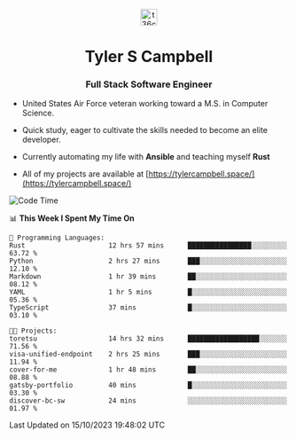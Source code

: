 <p align="center">
<a href="https://www.linkedin.com/in/t36campbell" target="blank"><img align="center" src="https://ik.imagekit.io/t36campbell/Portfolio/linkedin.png.original_m8bbGgPh6.png" alt="t36campbell" height="30" width="30" /></a>
</p>
<h1 align="center">Tyler S Campbell</h1>
<h3 align="center">Full Stack Software Engineer</h3>

* United States Air Force veteran working toward a M.S. in Computer Science.

* Quick study, eager to cultivate the skills needed to become an elite developer.

* Currently automating my life with **Ansible** and teaching myself **Rust**

* All of my projects are available at [https://tylercampbell.space/](https://tylercampbell.space/)

<!--START_SECTION:waka-->
![Code Time](http://img.shields.io/badge/Code%20Time-2%2C892%20hrs%2010%20mins-blue)

📊 **This Week I Spent My Time On** 

```text
💬 Programming Languages: 
Rust                     12 hrs 57 mins      ████████████████░░░░░░░░░   63.72 % 
Python                   2 hrs 27 mins       ███░░░░░░░░░░░░░░░░░░░░░░   12.10 % 
Markdown                 1 hr 39 mins        ██░░░░░░░░░░░░░░░░░░░░░░░   08.12 % 
YAML                     1 hr 5 mins         █░░░░░░░░░░░░░░░░░░░░░░░░   05.36 % 
TypeScript               37 mins             █░░░░░░░░░░░░░░░░░░░░░░░░   03.10 % 

🐱‍💻 Projects: 
toretsu                  14 hrs 32 mins      ██████████████████░░░░░░░   71.56 % 
visa-unified-endpoint    2 hrs 25 mins       ███░░░░░░░░░░░░░░░░░░░░░░   11.94 % 
cover-for-me             1 hr 48 mins        ██░░░░░░░░░░░░░░░░░░░░░░░   08.88 % 
gatsby-portfolio         40 mins             █░░░░░░░░░░░░░░░░░░░░░░░░   03.30 % 
discover-bc-sw           24 mins             ░░░░░░░░░░░░░░░░░░░░░░░░░   01.97 % 
```


 Last Updated on 15/10/2023 19:48:02 UTC
<!--END_SECTION:waka-->
